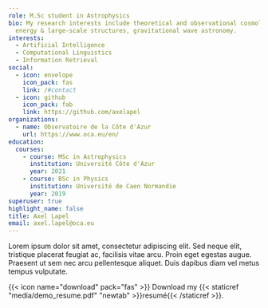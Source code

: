 ```yaml
---
role: M.Sc student in Astrophysics
bio: My research interests include theoretical and observational cosmology, dark
  energy & large-scale structures, gravitational wave astronomy.
interests:
  - Artificial Intelligence
  - Computational Linguistics
  - Information Retrieval
social:
  - icon: envelope
    icon_pack: fas
    link: /#contact
  - icon: github
    icon_pack: fab
    link: https://github.com/axelapel
organizations:
  - name: Observatoire de la Côte d'Azur
    url: https://www.oca.eu/en/
education:
  courses:
    - course: MSc in Astrophysics
      institution: Université Côte d'Azur
      year: 2021
    - course: BSc in Physics
      institution: Université de Caen Normandie
      year: 2019
superuser: true
highlight_name: false
title: Axel Lapel
email: axel.lapel@oca.eu
---
```

Lorem ipsum dolor sit amet, consectetur adipiscing elit. Sed neque elit, tristique placerat feugiat ac, facilisis vitae arcu. Proin eget egestas augue. Praesent ut sem nec arcu pellentesque aliquet. Duis dapibus diam vel metus tempus vulputate.

{{< icon name="download" pack="fas" >}} Download my {{< staticref "media/demo_resume.pdf" "newtab" >}}resumé{{< /staticref >}}.